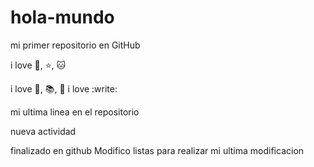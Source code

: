 # hola-mundo

mi primer repositorio en GitHub

i love :sunflower:, :star:, :cat:
 
i love :pizza:, :books:, :cinema:
i love :write:

mi ultima linea en el repositorio

nueva actividad

finalizado en github
Modifico listas 
para realizar mi ultima modificacion

